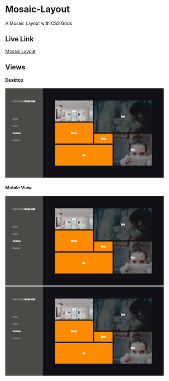 # Mosaic-Layout
A Mosaic Layout with CSS Grids

## Live Link
[Mosaic Layout](https://staringelf.github.io/mosaic-layout/)

## Views

#### Desktop 
  ![Desktop View](/images/desktop.PNG?raw=true)

#### Mobile View
  ![Mobile_Uno](/images/desktop.PNG?raw=true)  ![Mobile_Dos](/images/desktop.PNG?raw=true)
